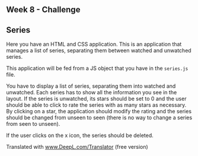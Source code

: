 ## Week 8 - Challenge

## Series

Here you have an HTML and CSS application. This is an application that manages a list of series, separating them between watched and unwatched series.

This application will be fed from a JS object that you have in the `series.js` file.

You have to display a list of series, separating them into watched and unwatched. Each series has to show all the information you see in the layout. If the series is unwatched, its stars should be set to 0 and the user should be able to click to rate the series with as many stars as necessary. By clicking on a star, the application should modify the rating and the series should be changed from unseen to seen (there is no way to change a series from seen to unseen).

If the user clicks on the x icon, the series should be deleted.

Translated with www.DeepL.com/Translator (free version)
